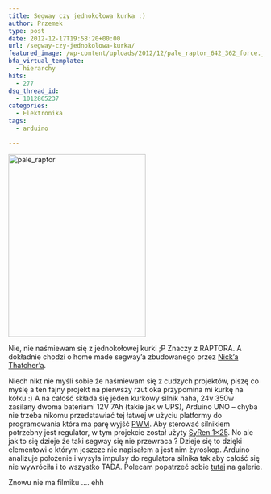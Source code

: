 ```yaml
---
title: Segway czy jednokołowa kurka :)
author: Przemek
type: post
date: 2012-12-17T19:58:20+00:00
url: /segway-czy-jednokolowa-kurka/
featured_image: /wp-content/uploads/2012/12/pale_raptor_642_362_force.jpg
bfa_virtual_template:
  - hierarchy
hits:
  - 277
dsq_thread_id:
  - 1012865237
categories:
  - Elektronika
tags:
  - arduino

---
```

<a href="http://techfreak.pl/segway-czy-jednokolowa-kurka/pale_raptor/" rel="attachment wp-att-312"><img class="aligncenter size-full wp-image-312" alt="pale_raptor" src="http://techfreak.pl/wp-content/uploads/2012/12/pale_raptor.jpg" width="272" height="362" /></a>

Nie, nie naśmiewam się z jednokołowej kurki ;P Znaczy z RAPTORA. A dokładnie chodzi o home made segway&#8217;a zbudowanego przez <a href="http://dl.dropbox.com/u/90324580/Thatch-Industries/Raptor.html" target="_blank">Nick&#8217;a Thatcher&#8217;a</a>.

<!--more-->

Niech nikt nie myśli sobie że naśmiewam się z cudzych projektów, piszę co myślę a ten fajny projekt na pierwszy rzut oka przypomina mi kurkę na kółku :) A na całość składa się jeden kurkowy silnik haha, 24v 350w zasilany dwoma bateriami 12V 7Ah (takie jak w UPS), Arduino UNO &#8211; chyba nie trzeba nikomu przedstawiać tej łatwej w użyciu platformy do programowania która ma parę wyjść <a href="http://en.wikipedia.org/wiki/Pulse-width_modulation" target="_blank">PWM</a>. Aby sterować silnikiem potrzebny jest regulator, w tym projekcie został użyty <a href="http://www.google.pl/imgres?um=1&hl=pl&sa=N&tbo=d&biw=1366&bih=566&authuser=0&tbm=isch&tbnid=rx9xZv9b_VHdcM:&imgrefurl=http://www.superdroidrobots.com/product_info/motor_controllers.aspx&docid=dPOAzzT3TvaPPM&imgurl=http://www.superdroidrobots.com/images/TE-098-125_tn.jpg&w=300&h=248&ei=nHbPUMGoE9DQsgb1l4GIDw&zoom=1&iact=hc&vpx=4&vpy=122&dur=2611&hovh=198&hovw=240&tx=131&ty=77&sig=107703164825888568138&page=1&tbnh=133&tbnw=180&start=0&ndsp=27&ved=1t:429,r:0,s:0,i:87" target="_blank">SyRen 1&#215;25</a>. No ale jak to się dzieje że taki segway się nie przewraca ? Dzieje się to dzięki elementowi o którym jeszcze nie napisałem a jest nim żyroskop. Arduino analizuje położenie i wysyła impulsy do regulatora silnika tak aby całość się nie wywróciła i to wszystko TADA. Polecam popatrzeć sobie <a href="http://dl.dropbox.com/u/90324580/Thatch-Industries/Raptor.html" target="_blank">tutaj</a> na galerie.

Znowu nie ma filmiku &#8230;. ehh

&nbsp;

&nbsp;